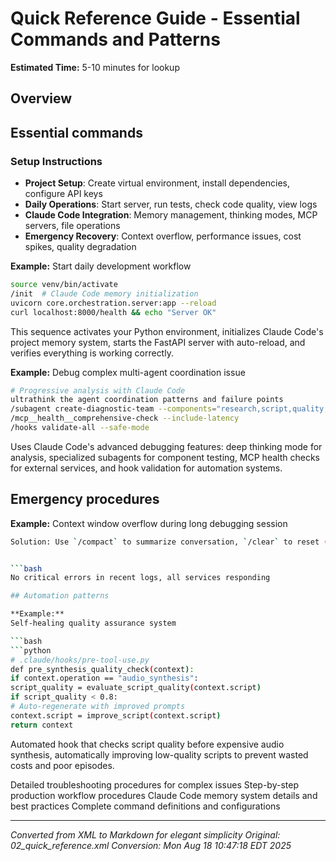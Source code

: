 # Quick Reference Guide - Essential Commands and Patterns

**Estimated Time:** 5-10 minutes for lookup


## Overview

## Essential commands

### Setup Instructions


- **Project Setup**: Create virtual environment, install dependencies, configure API keys
- **Daily Operations**: Start server, run tests, check code quality, view logs
- **Claude Code Integration**: Memory management, thinking modes, MCP servers, file operations
- **Emergency Recovery**: Context overflow, performance issues, cost spikes, quality degradation

**Example:**
Start daily development workflow

```bash
source venv/bin/activate
/init  # Claude Code memory initialization
uvicorn core.orchestration.server:app --reload
curl localhost:8000/health && echo "Server OK"
```

This sequence activates your Python environment, initializes Claude Code's project memory system, starts the FastAPI server with auto-reload, and verifies everything is working correctly.


**Example:**
Debug complex multi-agent coordination issue

```bash
# Progressive analysis with Claude Code
ultrathink the agent coordination patterns and failure points
/subagent create-diagnostic-team --components="research,script,quality,audio"
/mcp__health__comprehensive-check --include-latency
/hooks validate-all --safe-mode
```

Uses Claude Code's advanced debugging features: deep thinking mode for analysis, specialized subagents for component testing, MCP health checks for external services, and hook validation for automation systems.


## Emergency procedures

**Example:**
Context window overflow during long debugging session

```bash
Solution: Use `/compact` to summarize conversation, `/clear` to reset (save important info to memory first), or add key information to permanent memory with `# Remember: [key insight]` before clearing.


```bash
No critical errors in recent logs, all services responding

## Automation patterns

**Example:**
Self-healing quality assurance system

```bash
```python
# .claude/hooks/pre-tool-use.py
def pre_synthesis_quality_check(context):
if context.operation == "audio_synthesis":
script_quality = evaluate_script_quality(context.script)
if script_quality < 0.8:
# Auto-regenerate with improved prompts
context.script = improve_script(context.script)
return context
```

Automated hook that checks script quality before expensive audio synthesis, automatically improving low-quality scripts to prevent wasted costs and poor episodes.

Detailed troubleshooting procedures for complex issues
Step-by-step production workflow procedures
Claude Code memory system details and best practices
Complete command definitions and configurations

---

*Converted from XML to Markdown for elegant simplicity*
*Original: 02_quick_reference.xml*
*Conversion: Mon Aug 18 10:47:18 EDT 2025*
